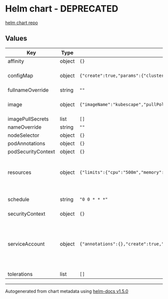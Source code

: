 # Helm chart - DEPRECATED

[helm chart repo](https://github.com/armosec/armo-helm)


## Values

| Key | Type | Default | Description |
|-----|------|---------|-------------|
| affinity | object | `{}` |  |
| configMap | object | `{"create":true,"params":{"clusterName":"<MyK8sClusterName>","customerGUID":"<MyGUID>,"}}` | ARMO customer information |
| fullnameOverride | string | `""` |  |
| image | object | `{"imageName":"kubescape","pullPolicy":"IfNotPresent","repository":"quay.io/armosec","tag":"latest"}` | Image and version to deploy |
| imagePullSecrets | list | `[]` |  |
| nameOverride | string | `""` |  |
| nodeSelector | object | `{}` |  |
| podAnnotations | object | `{}` |  |
| podSecurityContext | object | `{}` |  |
| resources | object | `{"limits":{"cpu":"500m","memory":"512Mi"},"requests":{"cpu":"200m","memory":"256Mi"}}` | Default resources for running the service in cluster |
| schedule | string | `"0 0 * * *"` | Frequency of running the scan |
| securityContext | object | `{}` |  |
| serviceAccount | object | `{"annotations":{},"create":true,"name":"kubescape-discovery"}` | Service account that runs the scan and has permissions to view the cluster |
| tolerations | list | `[]` |  |

----------------------------------------------
Autogenerated from chart metadata using [helm-docs v1.5.0](https://github.com/norwoodj/helm-docs/releases/v1.5.0)
